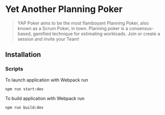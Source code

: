 # Yet Another Planning Poker

> YAP Poker aims to be the most flamboyant Planning Poker, also known as a Scrum Poker, in town. Planning poker is a consensus-based, gamified technique for estimating workloads. Join or create a session and invite your Team!

## Installation

### Scripts

To launch application with Webpack run

    npm run start:dev

To build application with Webpack run

    npm run build:dev
